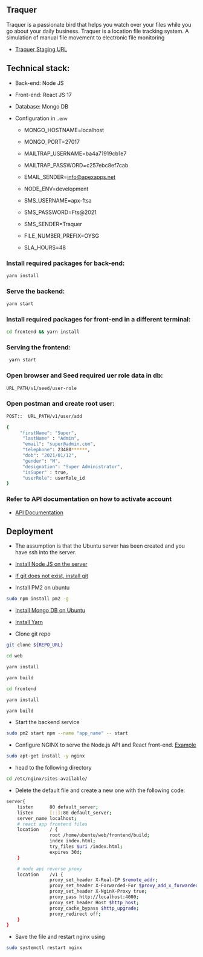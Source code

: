 ## Traquer

Traquer is a passionate bird that helps you watch over your files while you go about your daily business. Traquer is a location file tracking system. A simulation of manual file movement to electronic file monitoring

-   [Traquer Staging URL](http://ec2-3-15-39-122.us-east-2.compute.amazonaws.com/login)

## Technical stack:
- Back-end: Node JS
- Front-end: React JS 17
- Database: Mongo DB

- Configuration in `.env`
    - MONGO_HOSTNAME=localhost
    - MONGO_PORT=27017

    - MAILTRAP_USERNAME=ba4a71919cb1e7
    - MAILTRAP_PASSWORD=c257ebc8ef7cab
    - EMAIL_SENDER=info@apexapps.net

    - NODE_ENV=development

    - SMS_USERNAME=apx-ftsa
    - SMS_PASSWORD=Fts@2021
    - SMS_SENDER=Traquer

    - FILE_NUMBER_PREFIX=OYSG

    - SLA_HOURS=48

### Install required packages for back-end:

```sh
yarn install
```

### Serve the backend:

```sh
yarn start
```

### Install required packages for front-end in a different terminal:

```sh
cd frontend && yarn install
```

### Serving the frontend:

```sh
 yarn start
```

### Open browser and Seed required uer role data in db:
```sh
URL_PATH/v1/seed/user-role
```
### Open postman and create root user:
```sh
POST::  URL_PATH/v1/user/add
```
```sh
{
     "firstName": "Super",
      "lastName" : "Admin",
      "email": "super@admin.com",
      "telephone": 23480******,
      "dob": "2021/01/12",
      "gender": "M",
      "designation": "Super Administrator",
      "isSuper" : true,
      "userRole": userRole_id
}
```

### Refer to API documentation on how to activate account
-   [API Documentation](https://documenter.getpostman.com/view/2203927/TWDdjtsb)

## Deployment
- The assumption is that the Ubuntu server has been created and you have ssh into the server.
- [Install Node JS on the server](https://www.digitalocean.com/community/tutorials/how-to-install-node-js-on-ubuntu-18-04)

- [If git does not exist, install git](https://www.digitalocean.com/community/tutorials/how-to-install-git-on-ubuntu-18-04-quickstart)

- Install PM2 on ubuntu
```sh
sudo npm install pm2 -g
```
- [Install Mongo DB on Ubuntu](https://www.digitalocean.com/community/tutorials/how-to-install-mongodb-on-ubuntu-18-04)

- [Install Yarn](https://linuxize.com/post/how-to-install-yarn-on-ubuntu-18-04/)

- Clone git repo
```sh
git clone ${REPO_URL}
```
```sh
cd web
```

```sh
yarn install
```
```sh
yarn build
```

```sh
cd frontend
```
```sh
yarn install
```

```sh
yarn build
```

- Start the backend service
```sh
sudo pm2 start npm --name "app_name" -- start
```

- Configure NGINX to serve the Node.js API and React front-end. [ Example](https://dev.to/asim_ansari7/deploy-a-react-node-app-to-production-on-aws-2gdf)

```sh
sudo apt-get install -y nginx
```

- head to the following directory
```sh
cd /etc/nginx/sites-available/
```

- Delete the default file and create a new one with the following code:
```sh
server{
    listen      80 default_server;
    listen      [::]:80 default_server;
    server_name localhost;
    # react app frontend files
    location    / {
                root /home/ubuntu/web/frontend/build;
                index index.html;
                try_files $uri /index.html;
                expires 30d;
    }

    # node api reverse proxy
    location    /v1 {
                proxy_set_header X-Real-IP $remote_addr;
                proxy_set_header X-Forwarded-For $proxy_add_x_forwarded_for;
                proxy_set_header X-NginX-Proxy true;
                proxy_pass http://localhost:4000;
                proxy_set_header Host $http_host;
                proxy_cache_bypass $http_upgrade;
                proxy_redirect off;
    }
}
```

- Save the file and restart nginx using
```sh
sudo systemctl restart nginx
```
